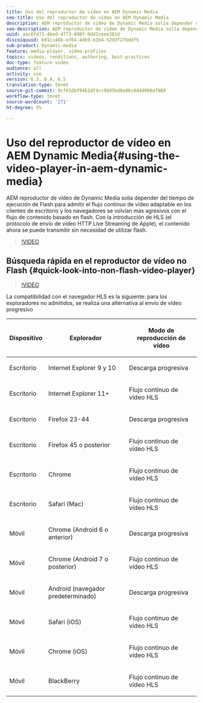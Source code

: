 ```yaml
---
title: Uso del reproductor de vídeo en AEM Dynamic Media
seo-title: Uso del reproductor de vídeo en AEM Dynamic Media
description: AEM reproductor de vídeo de Dynamic Media solía depender del tiempo de ejecución de Flash para admitir el flujo continuo de vídeo adaptable en los clientes de escritorio y los navegadores se volvían más agresivos con el flujo de contenido basado en flash. Con la introducción de HLS (el protocolo de envío de vídeo HTTP Live Streaming de Apple), el contenido ahora se puede transmitir sin necesidad de utilizar flash.
seo-description: AEM reproductor de vídeo de Dynamic Media solía depender del tiempo de ejecución de Flash para admitir el flujo continuo de vídeo adaptable en los clientes de escritorio y los navegadores se volvían más agresivos con el flujo de contenido basado en flash. Con la introducción de HLS (el protocolo de envío de vídeo HTTP Live Streaming de Apple), el contenido ahora se puede transmitir sin necesidad de utilizar flash.
uuid: aac6f471-4bed-4773-890f-0dd2ceee381d
discoiquuid: b01cc46b-ef64-4db9-b3b4-52d3f27bddf5
sub-product: Dynamic-media
feature: media-player, video-profiles
topics: videos, renditions, authoring, best-practices
doc-type: feature video
audience: all
activity: use
version: 6.3, 6.4, 6.5
translation-type: tm+mt
source-git-commit: 9cf01dbf9461df4cc96d5bd0a96c0d4d900af089
workflow-type: tm+mt
source-wordcount: '271'
ht-degree: 5%

---
```



# Uso del reproductor de vídeo en AEM Dynamic Media{#using-the-video-player-in-aem-dynamic-media}

AEM reproductor de vídeo de Dynamic Media solía depender del tiempo de ejecución de Flash para admitir el flujo continuo de vídeo adaptable en los clientes de escritorio y los navegadores se volvían más agresivos con el flujo de contenido basado en flash. Con la introducción de HLS (el protocolo de envío de vídeo HTTP Live Streaming de Apple), el contenido ahora se puede transmitir sin necesidad de utilizar flash.

>[!VIDEO](https://video.tv.adobe.com/v/16791/?quality=9&learn=on)

## Búsqueda rápida en el reproductor de vídeo no Flash {#quick-look-into-non-flash-video-player}

>[!VIDEO](https://video.tv.adobe.com/v/17429/?quality=9&learn=on)

La compatibilidad con el navegador HLS es la siguiente: para los exploradores no admitidos, se realiza una alternativa al envío de vídeo progresivo

<table> 
 <thead> 
  <tr> 
   <th> <p>Dispositivo</p> </th>
   <th> <p>Explorador</p> </th>
   <th > <p>Modo de reproducción de vídeo</p> </th>
  </tr>
 </thead>
 <tbody>
  <tr> 
   <td> <p>Escritorio</p> </td>
   <td> <p>Internet Explorer 9 y 10</p> </td>
   <td> <p>Descarga progresiva</p> </td>
  </tr>
  <tr>
   <td> <p>Escritorio</p> </td>
   <td> <p>Internet Explorer 11+</p> </td>
   <td> <p>Flujo continuo de vídeo HLS</p> </td>
  </tr>
  <tr>
   <td> <p>Escritorio</p> </td>
   <td> <p>Firefox 23-44</p> </td>
   <td> <p>Descarga progresiva</p> </td>
  </tr>
  <tr> 
   <td> <p>Escritorio</p> </td>
   <td> <p>Firefox 45 o posterior</p> </td>
   <td> <p>Flujo continuo de vídeo HLS</p> </td>
  </tr>
  <tr> 
   <td> <p>Escritorio</p> </td>
   <td> <p>Chrome</p> </td>
   <td> <p>Flujo continuo de vídeo HLS</p> </td>
  </tr>
  <tr> 
   <td> <p>Escritorio</p> </td>
   <td> <p>Safari (Mac)</p> </td>
   <td> <p>Flujo continuo de vídeo HLS</p> </td>
  </tr>
  <tr> 
   <td> <p>Móvil</p> </td>
   <td> <p>Chrome (Android 6 o anterior)</p> </td>
   <td> <p>Descarga progresiva</p> </td>
  </tr>
  <tr> 
   <td> <p>Móvil</p> </td>
   <td> <p>Chrome (Android 7 o posterior)</p> </td>
   <td> <p>Flujo continuo de vídeo HLS</p> </td>
  </tr>
  <tr> 
   <td> <p>Móvil</p> </td>
   <td> <p>Android (navegador predeterminado)</p> </td>
   <td> <p>Descarga progresiva</p> </td>
  </tr>
  <tr> 
   <td> <p>Móvil</p> </td>
   <td> <p>Safari (iOS)</p> </td>
   <td> <p>Flujo continuo de vídeo HLS</p> </td>
  </tr>
  <tr> 
   <td> <p>Móvil</p> </td>
   <td> <p>Chrome (iOS)</p> </td>
   <td> <p>Flujo continuo de vídeo HLS</p> </td>
  </tr>
  <tr> 
   <td> <p>Móvil</p> </td>
   <td> <p>BlackBerry</p> </td>
   <td> <p>Flujo continuo de vídeo HLS</p> </td>
  </tr>
 </tbody>
</table>